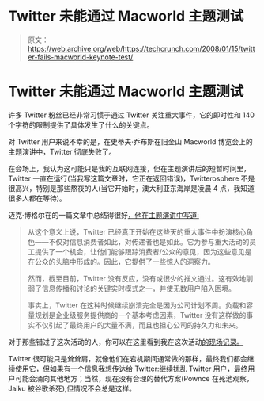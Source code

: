 # Twitter 未能通过 Macworld 主题测试

> 原文：<https://web.archive.org/web/https://techcrunch.com/2008/01/15/twitter-fails-macworld-keynote-test/>

# Twitter 未能通过 Macworld 主题测试

许多 Twitter 粉丝已经非常习惯于通过 Twitter 关注重大事件，它的即时性和 140 个字符的限制提供了具体发生了什么的关键点。

对 Twitter 用户来说不幸的是，在史蒂夫·乔布斯在旧金山 Macworld 博览会上的主题演讲中，Twitter 彻底失败了。

在会场上，我认为这可能只是我的互联网连接，但在主题演讲后的短暂时间里，Twitter 一直在运行(当我写这篇文章时，它正在返回错误)，Twitterosphere 不是很高兴，特别是那些熬夜的人(当它开始时，澳大利亚东海岸是凌晨 4 点，我知道很多人都在等待)。

迈克·博格尔在的一篇文章中总结得很好[，他在主题演讲中写道:](https://web.archive.org/web/20230309163901/http://www.techticker.net/2008/01/twitters-starting-to-get-my-goat.html)

> 从这个意义上说，Twitter 已经真正开始在这些天的重大事件中扮演核心角色——不仅对信息消费者如此，对传递者也是如此。它为参与重大活动的员工提供了一个机会，让他们能够跟踪消费者/公众的意见，因为这些意见是在公众的头脑中形成的。因此，它提供了一些惊人的洞察力。
> 
> 然而，截至目前，Twitter 没有反应，没有或很少的推文通过。这有效地削弱了信息传播和讨论的关键实时模式之一，并使无数用户陷入困境。
> 
> 事实上，Twitter 在这种时候继续崩溃完全是因为公司计划不周。负载和容量规划是企业级服务提供商的一个基本考虑因素，Twitter 没有这样做的事实不仅引起了最终用户的大量不满，而且也担心公司的持久力和未来。

对于那些错过了这次活动的人，你可以在这里看到我在这次活动[的现场记录。](https://web.archive.org/web/20230309163901/https://techcrunch.com/2008/01/15/steve-jobs-keynote-live-from-macworld/)

Twitter 很可能只是耸耸肩，就像他们在宕机期间通常做的那样，最终我们都会继续使用它，但如果有一个信息我想传达给 Twitter:继续扰乱 Twitter 用户，最终用户可能会涌向其他地方；当然，现在没有合理的替代方案(Pownce 在死池观察，Jaiku 被谷歌杀死),但情况不会总是这样。